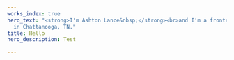 ```yaml
---
works_index: true
hero_text: "<strong>I'm Ashton Lance&nbsp;</strong><br>and I'm a frontend developer
  in Chattanooga, TN."
title: Hello
hero_description: Test

---
```

<Hero :text="$page.frontmatter.hero_text" />
<WorksList />